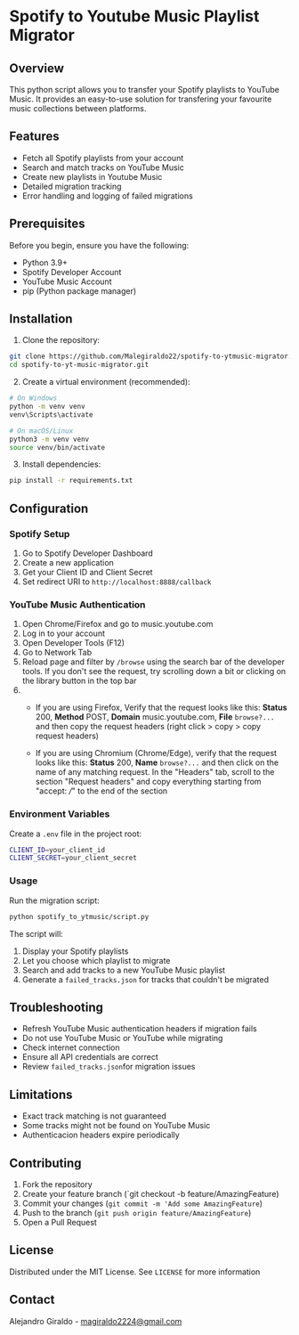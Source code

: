 # Spotify to Youtube Music Playlist Migrator

## Overview

This python script allows you to transfer your Spotify playlists to YouTube Music. It provides an easy-to-use solution for transfering your favourite music collections between platforms.

## Features

* Fetch all Spotify playlists from your account
* Search and match tracks on YouTube Music
* Create new playlists in Youtube Music
* Detailed migration tracking
* Error handling and logging of failed migrations

## Prerequisites

Before you begin, ensure you have the following:

* Python 3.9+
* Spotify Developer Account
* YouTube Music Account
* pip (Python package manager)

## Installation

1. Clone the repository:

```bash
git clone https://github.com/Malegiraldo22/spotify-to-ytmusic-migrator.git
cd spotify-to-yt-music-migrator.git
```

2. Create a virtual environment (recommended):

```bash
# On Windows
python -m venv venv
venv\Scripts\activate

# On macOS/Linux
python3 -m venv venv
source venv/bin/activate
```

3. Install dependencies:

```bash
pip install -r requirements.txt
```

## Configuration

### Spotify Setup

1. Go to Spotify Developer Dashboard
2. Create a new application
3. Get your Client ID and Client Secret
4. Set redirect URI to `http://localhost:8888/callback`

### YouTube Music Authentication

1. Open Chrome/Firefox and go to music.youtube.com
2. Log in to your account
3. Open Developer Tools (F12)
4. Go to Network Tab
5. Reload page and filter by `/browse` using the search bar of the developer tools. If you don't see the request, try scrolling down a bit or clicking on the library button in the top bar
6. 
    * If you are using Firefox, Verify that the request looks like this: **Status** 200, **Method** POST, **Domain** music.youtube.com, **File** `browse?...` and then copy the request headers (right click > copy > copy request headers)

    * If you are using Chromium (Chrome/Edge), verify that the request looks like this: **Status** 200, **Name** `browse?...` and then click on the name of any matching request. In the "Headers" tab, scroll to the section "Request headers" and copy everything starting from "accept: */*" to the end of the section

### Environment Variables

Create a `.env` file in the project root:

```bash
CLIENT_ID=your_client_id
CLIENT_SECRET=your_client_secret
```

### Usage

Run the migration script:

```bash
python spotify_to_ytmusic/script.py
```

The script will:

1. Display your Spotify playlists
2. Let you choose which playlist to migrate
3. Search and add tracks to a new YouTube Music playlist
4. Generate a `failed_tracks.json` for tracks that couldn't be migrated

## Troubleshooting

* Refresh YouTube Music authentication headers if migration fails
* Do not use YouTube Music or YouTube while migrating
* Check internet connection
* Ensure all API credentials are correct
* Review `failed_tracks.json`for migration issues

## Limitations

* Exact track matching is not guaranteed
* Some tracks might not be found on YouTube Music
* Authenticacion headers expire periodically

## Contributing

1. Fork the repository
2. Create your feature branch (`git checkout -b feature/AmazingFeature)
3. Commit your changes (`git commit -m 'Add some AmazingFeature`)
4. Push to the branch (`git push origin feature/AmazingFeature`)
5. Open a Pull Request

## License

Distributed under the MIT License. See `LICENSE` for more information

## Contact

Alejandro Giraldo - magiraldo2224@gmail.com